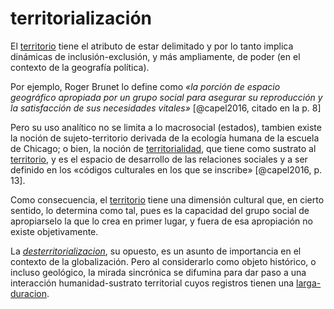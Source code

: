 # territorialización

El [territorio](territorio.md) tiene el atributo de estar delimitado y por lo tanto implica dinámicas de inclusión-exclusión, y más ampliamente, de poder (en el contexto de la geografía política).

Por ejemplo, Roger Brunet lo define como *«la porción de espacio geográfico apropiada por un grupo social para asegurar su reproducción y la satisfacción de sus necesidades vitales»* [@capel2016, citado en la p. 8]

Pero su uso analítico no se limita a lo macrosocial (estados), tambien existe la noción de sujeto-territorio derivada de la ecología humana de la escuela de Chicago; o bien, la noción de [territorialidad](territorialidad.md), que tiene como sustrato al [territorio](territorio.md), y es el espacio de desarrollo de las relaciones sociales y a ser definido en los «códigos culturales en los que se inscribe» [@capel2016, p. 13].

Como consecuencia, el [territorio](territorio.md) tiene una dimensión cultural que, en cierto sentido, lo determina como tal, pues es la capacidad del grupo social de apropiarselo la que lo crea en primer lugar, y fuera de esa apropiación no existe objetivamente.

La *[desterritorializacion](desterritorializacion.md)*, su opuesto, es un asunto de importancia en el contexto de la globalización. Pero al considerarlo como objeto histórico, o incluso geológico, la mirada sincrónica se difumina para dar paso a una interacción humanidad-sustrato territorial cuyos registros tienen una [larga-duracion](larga-duracion.md).
